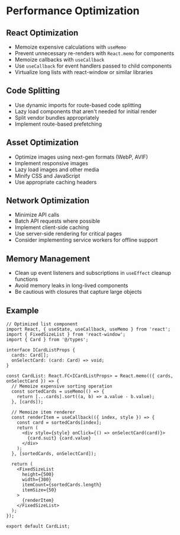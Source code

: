 # Performance Optimization

## React Optimization
- Memoize expensive calculations with `useMemo`
- Prevent unnecessary re-renders with `React.memo` for components
- Memoize callbacks with `useCallback`
- Use `useCallback` for event handlers passed to child components
- Virtualize long lists with react-window or similar libraries

## Code Splitting
- Use dynamic imports for route-based code splitting
- Lazy load components that aren't needed for initial render
- Split vendor bundles appropriately
- Implement route-based prefetching

## Asset Optimization
- Optimize images using next-gen formats (WebP, AVIF)
- Implement responsive images
- Lazy load images and other media
- Minify CSS and JavaScript
- Use appropriate caching headers

## Network Optimization
- Minimize API calls
- Batch API requests where possible
- Implement client-side caching
- Use server-side rendering for critical pages
- Consider implementing service workers for offline support

## Memory Management
- Clean up event listeners and subscriptions in `useEffect` cleanup functions
- Avoid memory leaks in long-lived components
- Be cautious with closures that capture large objects

## Example

```tsx
// Optimized list component
import React, { useState, useCallback, useMemo } from 'react';
import { FixedSizeList } from 'react-window';
import { Card } from '@/types';

interface ICardListProps {
  cards: Card[];
  onSelectCard: (card: Card) => void;
}

const CardList: React.FC<ICardListProps> = React.memo(({ cards, onSelectCard }) => {
  // Memoize expensive sorting operation
  const sortedCards = useMemo(() => {
    return [...cards].sort((a, b) => a.value - b.value);
  }, [cards]);
  
  // Memoize item renderer
  const renderItem = useCallback(({ index, style }) => {
    const card = sortedCards[index];
    return (
      <div style={style} onClick={() => onSelectCard(card)}>
        {card.suit} {card.value}
      </div>
    );
  }, [sortedCards, onSelectCard]);
  
  return (
    <FixedSizeList
      height={500}
      width={300}
      itemCount={sortedCards.length}
      itemSize={50}
    >
      {renderItem}
    </FixedSizeList>
  );
});

export default CardList;
``` 